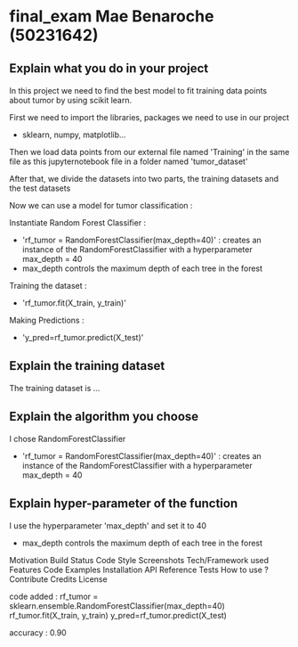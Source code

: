 # final_exam Mae Benaroche (50231642)

## Explain what you do in your project <h4>  
In this project we need to find the best model to fit training data points about tumor by using scikit learn.

First we need to import the libraries, packages we need to use in our project 
- sklearn, numpy, matplotlib...

Then we load data points from our external file named 'Training' in the same file as this jupyternotebook file in a folder named 'tumor_dataset'

After that, we divide the datasets into two parts, the training datasets and the test datasets

Now we can use a model for tumor classification :

Instantiate Random Forest Classifier :
- 'rf_tumor = RandomForestClassifier(max_depth=40)' : creates an instance of the RandomForestClassifier with a hyperparameter max_depth = 40
- max_depth controls the maximum depth of each tree in the forest

Training the dataset :
- 'rf_tumor.fit(X_train, y_train)'

Making Predictions :
- 'y_pred=rf_tumor.predict(X_test)' 


## Explain the training dataset <h4>
The training dataset is ...

## Explain the algorithm you choose <h4>
I chose RandomForestClassifier 
- 'rf_tumor = RandomForestClassifier(max_depth=40)' : creates an instance of the RandomForestClassifier with a hyperparameter max_depth = 40


## Explain hyper-parameter of the function <h4>
I use the hyperparameter 'max_depth' and set it to 40
- max_depth controls the maximum depth of each tree in the forest




Motivation
Build Status
Code Style
Screenshots
Tech/Framework used
Features
Code Examples 
Installation
API Reference 
Tests
How to use ?
Contribute
Credits
License 

code added : 
rf_tumor = sklearn.ensemble.RandomForestClassifier(max_depth=40)
rf_tumor.fit(X_train, y_train)
y_pred=rf_tumor.predict(X_test)

accuracy : 0.90
